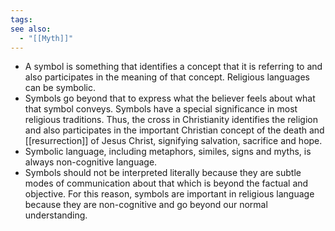 ```yaml
---
tags: 
see also:
  - "[[Myth]]"
---
```

- A symbol is something that identifies a concept that it is referring to and also participates in the meaning of that concept. Religious languages can be symbolic.
- Symbols go beyond that to express what the believer feels about what that symbol conveys. Symbols have a special significance in most religious traditions. Thus, the cross in Christianity identifies the religion and also participates in the important Christian concept of the death and [[resurrection]] of Jesus Christ, signifying salvation, sacrifice and hope.
- Symbolic language, including metaphors, similes, signs and myths, is always non-cognitive language.
- Symbols should not be interpreted literally because they are subtle modes of communication about that which is beyond the factual and objective. For this reason, symbols are important in religious language because they are non-cognitive and go beyond our normal understanding.

